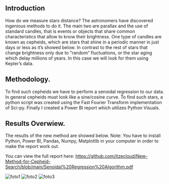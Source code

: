 ## Introduction
How do we measure stars distance? The astronomers have discovered ingenious methods to do it. The main two are parallax and the use of standard candles, that is events or objects that share common characteristics that allow to know their brightness. One type of candles are known as cepheids, which are stars that shine in a periodic manner in just days or less as it’s showed below. In contrast to the rest of stars that change brightness only due to “random” fluctuations, or the star aging which delay millions of years. In this case we will look for them using Kepler’s data. 

## Methodology.
To find such cepheids we have to perform a senoidal regression to our data. In general cepheids must look like a sine/cosine curve. To find such stars, a python script was created using the Fast Fourier Transform implementation of Sci-py. Finally I created a Power BI report which utilizes Python Visuals. 

## Results Overwiew.
The results of the new method are showed below. Note: You have to install Python, Power BI, Pandas, Numpy, Matplotlib in your computer in order to make the report work out.

You can view the full report here: https://github.com/itzecloud/New-Method-for-Cepheid-Search/blob/main/Senoidal%20Regression%20Algorithm.pdf

![foto1](https://github.com/user-attachments/assets/972a152c-cea9-48dd-98c5-bd2bc0ef53ba)
![foto2](https://github.com/user-attachments/assets/0ce9787f-fedf-4c8a-8f3f-29e1cf537769)
![foto3](https://github.com/user-attachments/assets/9a961495-d4a6-455a-86be-e540fa02230d)
